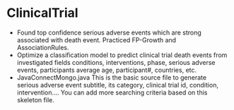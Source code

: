 # ClinicalTrial
- Found top confidence serious adverse events which are strong associated with death event.
  Practiced FP-Growth and AssociationRules. 
- Optimize a classification model to predict clinical trial death events from investigated fields
 conditions, interventions, phase, serious adverse events, participants average age, participant#, countries, etc.
- JavaConnectMongo.java
  This is the basic source file to generate serious adverse event subtitle, its category, clinical trial id, condition, intervention.... 
  You can add more searching criteria based on this skeleton file. 
